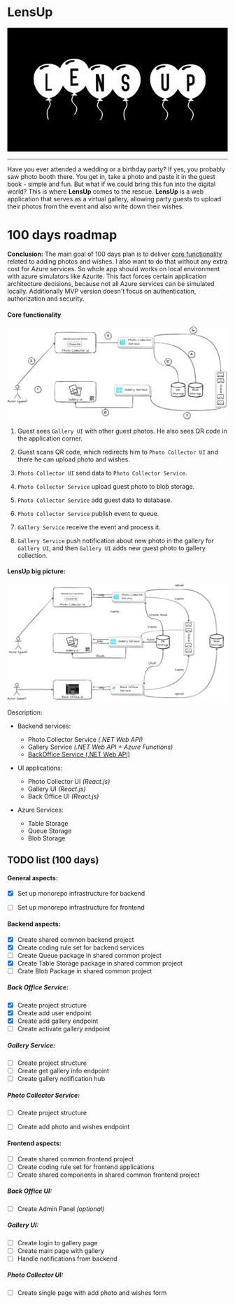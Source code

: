 # LensUp
![lens-up-logo](/docs/lens-up-logo.png)

---

Have you ever attended a wedding or a birthday party? If yes, you probably saw photo booth there. You get in, take a photo and paste it in the guest book - simple and fun. But what if we could bring this fun into the digital world? This is where **LensUp** comes to the rescue. **LensUp** is a web application that serves as a virtual gallery, allowing party guests to upload their photos from the event and also write down their wishes.

# 100 days roadmap

**Conclusion:** The main goal of 100 days plan is to deliver [core functionality](#core-functionality) related to adding photos and wishes. I also want to do that without any extra cost for Azure services. So whole app should works on local environment with azure simulators like Azurite. This fact forces certain application architecture decisions, because not all Azure services can be simulated locally. Additionally MVP version doesn't focus on authentication, authorization and security.

#### Core functionality

![lens-up-core-func](/docs/lens-up-core-func.svg)

1. Guest sees `Gallery UI` with other guest photos. He also sees QR code in the application corner.

2. Guest scans QR code, which redirects him to `Photo Collector UI` and there he can upload photo and wishes.

3. `Photo Collector UI` send data to `Photo Collector Service`.

4. `Photo Collector Service` upload guest photo to blob storage.

5. `Photo Collector Service` add guest data to database.

6. `Photo Collector Service` publish event to queue.

7. `Gallery Service` receive the event and process it.

8. `Gallery Service` push notification about new photo in the gallery for `Gallery UI`, and then `Gallery UI` adds new guest photo to gallery collection.




#### LensUp big picture:

![lens-up-big-picture](/docs/lens-up-big-picture.svg)



Description:

- Backend services:

  - Photo Collector Service *(.NET Web API)*
  - Gallery Service *(.NET Web API + Azure Functions)*
  - [BackOffice Service (.NET Web API)](backend-services/back-office-service) 

- UI applications:

  - Photo Collector UI *(React.js)*
  - Gallery UI *(React.js)*
  - Back Office UI *(React.js)*

- Azure Services:

  - Table Storage
  - Queue Storage
  - Blob Storage

  

## TODO list (100 days)

#### General aspects:

- [x] Set up monorepo infrastructure for backend
- [ ] Set up monorepo infrastructure for frontend 



#### Backend aspects:

- [x] Create shared common backend project
- [x] Create coding rule set for backend services
- [ ] Create Queue package in shared common project
- [x] Create Table Storage package in shared common project
- [ ] Crate Blob Package in shared common project

##### Back Office Service:

- [x] Create project structure
- [x] Create add user endpoint
- [x] Create add gallery endpoint
- [ ] Create activate gallery endpoint

##### Gallery Service:

- [ ] Create project structure
- [ ] Create get gallery info endpoint
- [ ] Create gallery notification hub

##### Photo Collector Service:

- [ ] Create project structure
- [ ] Create add photo and wishes endpoint



#### Frontend aspects: 

- [ ] Create shared common frontend project
- [ ] Create coding rule set for frontend applications
- [ ] Create shared components in shared common frontend project

##### Back Office UI:

- [ ] Create Admin Panel *(optional)*

##### Gallery UI:

- [ ] Create login to gallery page
- [ ] Create main page with gallery
- [ ] Handle notifications from backend

##### Photo Collector UI:

- [ ] Create single page with add photo and wishes form
